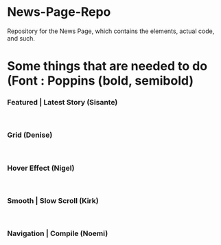 # News-Page-Repo
Repository for the News Page, which contains the elements, actual code, and such.<br/>

<h1> Some things that are needed to do (Font : Poppins (bold, semibold) </h1>
<h3>Featured | Latest Story (Sisante) </h3><br/>
<h3>Grid (Denise)</h3><br/>
<h3>Hover Effect (Nigel)</h3><br/>
<h3>Smooth | Slow Scroll (Kirk)</h3><br>
<h3>Navigation | Compile (Noemi)</h3>
